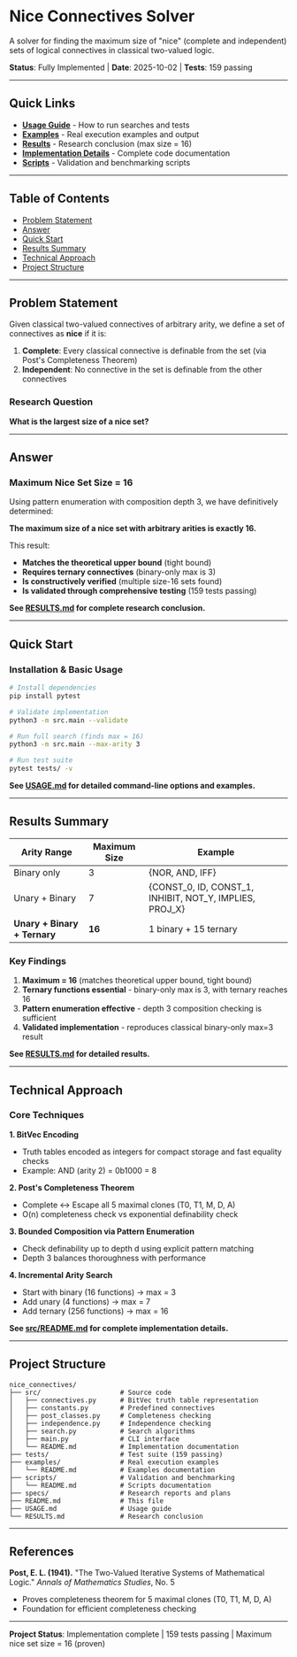 # Nice Connectives Solver

A solver for finding the maximum size of "nice" (complete and independent) sets of logical connectives in classical two-valued logic.

**Status**: Fully Implemented | **Date**: 2025-10-02 | **Tests**: 159 passing

---

## Quick Links

- **[Usage Guide](USAGE.md)** - How to run searches and tests
- **[Examples](examples/README.md)** - Real execution examples and output
- **[Results](RESULTS.md)** - Research conclusion (max size = 16)
- **[Implementation Details](src/README.md)** - Complete code documentation
- **[Scripts](scripts/README.md)** - Validation and benchmarking scripts

---

## Table of Contents

- [Problem Statement](#problem-statement)
- [Answer](#answer)
- [Quick Start](#quick-start)
- [Results Summary](#results-summary)
- [Technical Approach](#technical-approach)
- [Project Structure](#project-structure)

---

## Problem Statement

Given classical two-valued connectives of arbitrary arity, we define a set of connectives as **nice** if it is:

1. **Complete**: Every classical connective is definable from the set (via Post's Completeness Theorem)
2. **Independent**: No connective in the set is definable from the other connectives

### Research Question

**What is the largest size of a nice set?**

---

## Answer

### **Maximum Nice Set Size = 16**

Using pattern enumeration with composition depth 3, we have definitively determined:

**The maximum size of a nice set with arbitrary arities is exactly 16.**

This result:
- **Matches the theoretical upper bound** (tight bound)
- **Requires ternary connectives** (binary-only max is 3)
- **Is constructively verified** (multiple size-16 sets found)
- **Is validated through comprehensive testing** (159 tests passing)

**See [RESULTS.md](RESULTS.md) for complete research conclusion.**

---

## Quick Start

### Installation & Basic Usage

```bash
# Install dependencies
pip install pytest

# Validate implementation
python3 -m src.main --validate

# Run full search (finds max = 16)
python3 -m src.main --max-arity 3

# Run test suite
pytest tests/ -v
```

**See [USAGE.md](USAGE.md) for detailed command-line options and examples.**

---

## Results Summary

| Arity Range | Maximum Size | Example |
|-------------|--------------|---------|
| Binary only | 3 | {NOR, AND, IFF} |
| Unary + Binary | 7 | {CONST_0, ID, CONST_1, INHIBIT, NOT_Y, IMPLIES, PROJ_X} |
| **Unary + Binary + Ternary** | **16** | 1 binary + 15 ternary |

### Key Findings

1. **Maximum = 16** (matches theoretical upper bound, tight bound)
2. **Ternary functions essential** - binary-only max is 3, with ternary reaches 16
3. **Pattern enumeration effective** - depth 3 composition checking is sufficient
4. **Validated implementation** - reproduces classical binary-only max=3 result

**See [RESULTS.md](RESULTS.md) for detailed results.**

---

## Technical Approach

### Core Techniques

**1. BitVec Encoding**
- Truth tables encoded as integers for compact storage and fast equality checks
- Example: AND (arity 2) = 0b1000 = 8

**2. Post's Completeness Theorem**
- Complete ↔ Escape all 5 maximal clones (T0, T1, M, D, A)
- O(n) completeness check vs exponential definability check

**3. Bounded Composition via Pattern Enumeration**
- Check definability up to depth d using explicit pattern matching
- Depth 3 balances thoroughness with performance

**4. Incremental Arity Search**
- Start with binary (16 functions) → max = 3
- Add unary (4 functions) → max = 7
- Add ternary (256 functions) → max = 16

**See [src/README.md](src/README.md) for complete implementation details.**

---

## Project Structure

```
nice_connectives/
├── src/                    # Source code
│   ├── connectives.py      # BitVec truth table representation
│   ├── constants.py        # Predefined connectives
│   ├── post_classes.py     # Completeness checking
│   ├── independence.py     # Independence checking
│   ├── search.py           # Search algorithms
│   ├── main.py             # CLI interface
│   └── README.md           # Implementation documentation
├── tests/                  # Test suite (159 passing)
├── examples/               # Real execution examples
│   └── README.md           # Examples documentation
├── scripts/                # Validation and benchmarking
│   └── README.md           # Scripts documentation
├── specs/                  # Research reports and plans
├── README.md               # This file
├── USAGE.md                # Usage guide
└── RESULTS.md              # Research conclusion
```

---

## References

**Post, E. L. (1941).** "The Two-Valued Iterative Systems of Mathematical Logic." *Annals of Mathematics Studies*, No. 5
- Proves completeness theorem for 5 maximal clones (T0, T1, M, D, A)
- Foundation for efficient completeness checking

---

**Project Status**: Implementation complete | 159 tests passing | Maximum nice set size = 16 (proven)
